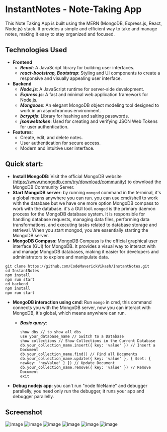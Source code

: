 # InstantNotes - Note-Taking App
This Note Taking App is built using the MERN (MongoDB, Express.js, React, Node.js) stack. It provides a simple and efficient way to take and manage notes, making it easy to stay organized and focused.

## Technologies Used
- **Frontend**
    - ***React***: A JavaScript library for building user interfaces.
    - ***react-bootstrap, Bootstrap***: Styling and UI components to create a responsive and visually appealing user interface.
- **Backend**
    - ***Node.js***: A JavaScript runtime for server-side development.
    - ***Express.js***: A fast and minimal web application framework for Node.js.
    - ***Mongoose***: An elegant MongoDB object modeling tool designed to work in an asynchronous environment.
    - ***bcryptjs***: Library for hashing and salting passwords.
    - ***jsonwebtoken***: Used for creating and verifying JSON Web Tokens for user authentication.
- **Features**:
    - Create, edit, and delete notes.
    - User authentication for secure access.
    - Modern and intuitive user interface.

## Quick start:
- **Install MongoDB**: Visit the official MongoDB website (https://www.mongodb.com/try/download/community) to download the MongoDB Community Server.
- **Start MongoDB server**: by running `mongod` command in the terminal, it's a global means anywhere you can run. you can use cmd/shell to work with the database but we have one more option MongoDB compass to work with the database. it's a GUI tool.
`mongod` is the primary daemon process for the MongoDB database system. It is responsible for handling database requests, managing data files, performing data transformations, and executing tasks related to database storage and retrieval. When you start mongod, you are essentially starting the MongoDB server.
- **MongoDB Compass**: MongoDB Compass is the official graphical user interface (GUI) for MongoDB. It provides a visual way to interact with and manage MongoDB databases, making it easier for developers and administrators to explore and manipulate data.

```
git clone https://github.com/CodeMaverickVikash/InstantNotes.git
cd InstantNotes
npm install
npm run start
cd backend
npm install
npm run start
```

- **MongoDB interaction using cmd**: Run `mongo` in cmd, this command connects you with the MongoDB server, now you can interact with MongoDB, it's global, which means anywhere can run.
    - ***Basic query***:
        ```
        show dbs // to show all dbs
        use your_database_name // Switch to a Database
        show collections // Show Collections in the Current Database
        db.your_collection_name.insert({ key: 'value' }) // Insert a Document
        db.your_collection_name.find() // Find all Documents
        db.your_collection_name.update({ key: 'value' }, { $set: { newKey: 'newValue' } }) // Update Document
        db.your_collection_name.remove({ key: 'value' }) // Remove Document
        exit
        ```

- **Debug nodejs app**: you can't run "node fileName" and debugger parallelly, you need only run the debugger, it runs your app and debugger parallelly.

## Screenshot
![image](https://github.com/CodeMaverickVikash/InstantNotes/assets/90571844/7f3a2d3a-b72f-4c41-a317-e6f94ca8c0ed)
![image](https://github.com/CodeMaverickVikash/InstantNotes/assets/90571844/60ea88dd-9bc6-4a6a-bf8c-61c065c82200)
![image](https://github.com/CodeMaverickVikash/InstantNotes/assets/90571844/c9a2beb1-28a2-4a29-9762-1bac5337d97a)
![image](https://github.com/CodeMaverickVikash/InstantNotes/assets/90571844/86082291-a880-48f4-8d03-b7f7ba0b6a57)
![image](https://github.com/CodeMaverickVikash/InstantNotes/assets/90571844/1a2fef31-1716-404d-bd01-d5bab85eea91)
![image](https://github.com/CodeMaverickVikash/InstantNotes/assets/90571844/d09bd62a-82c4-4c68-b213-bbbb123c9fae)

